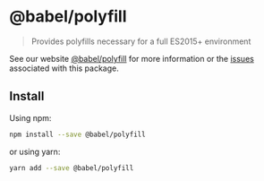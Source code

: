 # @babel/polyfill

> Provides polyfills necessary for a full ES2015+ environment

See our website [@babel/polyfill](https://new.babeljs.io/docs/en/next/babel-polyfill.html) for more information or the [issues](https://github.com/babel/babel/issues?utf8=%E2%9C%93&q=is%3Aissue+label%3A%22pkg%3A%20polyfill%22) associated with this package.

## Install

Using npm:

```sh
npm install --save @babel/polyfill
```

or using yarn:

```sh
yarn add --save @babel/polyfill
```

